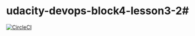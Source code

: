 # udacity-devops-block4-lesson3-2#
[![CircleCI](https://circleci.com/gh/pgcorriente/udacity-devops-block4-lesson3-2/tree/main.svg?style=svg)](https://circleci.com/gh/pgcorriente/udacity-devops-block4-lesson3-2/tree/main)
